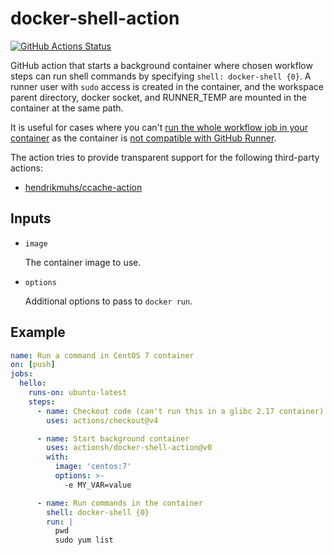 # docker-shell-action

[![GitHub Actions Status](https://github.com/actionsh/docker-shell-action/actions/workflows/tests.yml/badge.svg)](https://github.com/actionsh/docker-shell-action/actions/workflows/tests.yml)

GitHub action that starts a background container where chosen workflow steps can run shell commands by specifying `shell: docker-shell {0}`.
A runner user with `sudo` access is created in the container, and the workspace parent directory, docker socket, and RUNNER_TEMP are mounted in the container at the same path.

It is useful for cases where you can't [run the whole workflow job in your container](https://docs.github.com/en/actions/using-jobs/running-jobs-in-a-container) as the container is [not compatible with GitHub Runner](https://github.com/actions/runner/issues/2906).

The action tries to provide transparent support for the following third-party actions:

* [hendrikmuhs/ccache-action](https://github.com/hendrikmuhs/ccache-action)

## Inputs

* `image`

  The container image to use.

* `options`

  Additional options to pass to `docker run`.

## Example

```yaml
name: Run a command in CentOS 7 container
on: [push]
jobs:
  hello:
    runs-on: ubuntu-latest
    steps:
      - name: Checkout code (can't run this in a glibc 2.17 container)
        uses: actions/checkout@v4

      - name: Start background container
        uses: actionsh/docker-shell-action@v0
        with:
          image: 'centos:7'
          options: >-
            -e MY_VAR=value

      - name: Run commands in the container
        shell: docker-shell {0}
        run: |
          pwd
          sudo yum list
```
